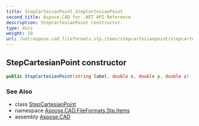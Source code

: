 ```yaml
---
title: StepCartesianPoint.StepCartesianPoint
second_title: Aspose.CAD for .NET API Reference
description: StepCartesianPoint constructor. 
type: docs
weight: 10
url: /net/aspose.cad.fileformats.stp.items/stepcartesianpoint/stepcartesianpoint/
---
```

## StepCartesianPoint constructor

```csharp
public StepCartesianPoint(string label, double x, double y, double z)
```

### See Also

* class [StepCartesianPoint](../)
* namespace [Aspose.CAD.FileFormats.Stp.Items](../../stepcartesianpoint/)
* assembly [Aspose.CAD](../../../)


